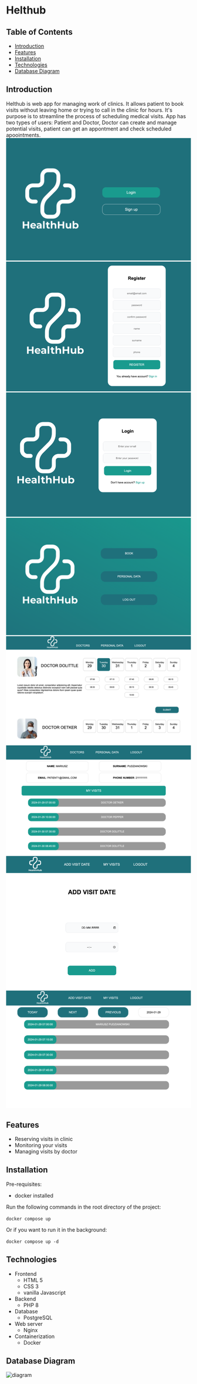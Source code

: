 # Helthub 

## Table of Contents

- [Introduction](#introduction)
- [Features](#features)
- [Installation](#installation)
- [Technologies](#technologies)
- [Database Diagram](#database-diagram)


## Introduction

Helthub is web app for managing work of clinics. It allows patient to book visits without leaving home or trying to call in the clinic for hours. It's purpose is to streamline the process of scheduling medical visits. App has two types of users: Patient and Doctor, Doctor can create and manage potential visits, patient can get an appontment and check scheduled apoointments.
![screen](screens/start.png)
![screen](screens/register.png)
![screen](screens/login.png)
![screen](screens/menu.png)
![screen](screens/doctors.png)
![screen](screens/personalData.png)
![screen](screens/addVisits.png)
![screen](screens/doctorVisits.png)
## Features

- Reserving visits in clinic
- Monitoring your visits
- Managing visits by doctor

## Installation

Pre-requisites:
- docker installed

Run the following commands in the root directory of the project:

```docker compose up```

Or if you want to run it in the background:

```docker compose up -d```

## Technologies

- Frontend
    - HTML 5
    - CSS 3
    - vanilla Javascript
- Backend 
    - PHP 8
- Database
    - PostgreSQL
- Web server
    - Nginx
- Containerization
    - Docker

## Database Diagram

![diagram](ERD.png)


